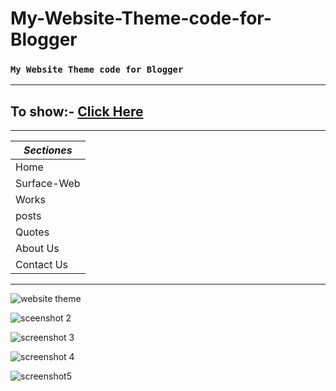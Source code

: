 # My-Website-Theme-code-for-Blogger
###  ` My Website Theme code for Blogger `

---
## To show:- [Click Here](http://unique-rj4u.blogspot.com/ "Click Here To Go Website")
---


|***Sectiones***|
| --- |
|Home|
|Surface-Web|
|Works|
|posts|
|Quotes|
|About Us|
|Contact Us|

---


![website theme](https://user-images.githubusercontent.com/65718960/83017189-10184600-9fd8-11ea-9dcc-3b16011d86d9.png "Home")



![sceenshot 2](https://user-images.githubusercontent.com/65718960/83018550-5bcbef00-9fda-11ea-86f8-dc8beb787492.PNG "Surface-Web")



![screenshot 3](https://user-images.githubusercontent.com/65718960/83018576-65eded80-9fda-11ea-81e5-3ae1e714dbb9.PNG "Works")



![screenshot 4](https://user-images.githubusercontent.com/65718960/83018584-6be3ce80-9fda-11ea-97b5-893809de2c9b.PNG "Quotes")


![screenshot5](https://user-images.githubusercontent.com/65718960/83018589-6f775580-9fda-11ea-8a45-91de6b0f1880.PNG "Contact Us")

